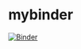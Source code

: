 # mybinder

[![Binder](https://mybinder.org/badge_logo.svg)](https://mybinder.org/v2/gh/jrgpulido/in-binder/HEAD)
